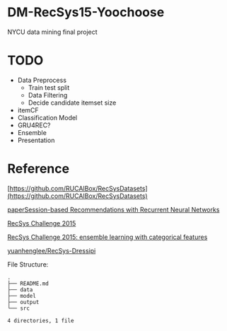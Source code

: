 # DM-RecSys15-Yoochoose
NYCU data mining final project

# TODO
- Data Preprocess
    - Train test split
    - Data Filtering
    - Decide candidate itemset size
- itemCF
- Classification Model
- GRU4REC?
- Ensemble
- Presentation

# Reference

[https://github.com/RUCAIBox/RecSysDatasets](https://github.com/RUCAIBox/RecSysDatasets)

[paperSession-based Recommendations with Recurrent Neural Networks](https://arxiv.org/abs/1511.06939)

[RecSys Challenge 2015](https://www.kaggle.com/datasets/chadgostopp/recsys-challenge-2015?select=yoochoose-clicks.dat)

[RecSys Challenge 2015: ensemble learning with categorical features](https://dl.acm.org/doi/10.1145/2813448.2813510)

[yuanhenglee/RecSys-Dressipi](https://github.com/yuanhenglee/RecSys-Dressipi)

File Structure:
```
.
├── README.md
├── data
├── model
├── output
└── src

4 directories, 1 file
```
